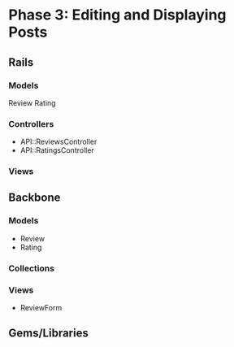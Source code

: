 # Phase 3: Editing and Displaying Posts

## Rails
### Models
Review
Rating

### Controllers
* API::ReviewsController
* API::RatingsController

### Views

## Backbone
### Models
* Review
* Rating

### Collections

### Views
* ReviewForm

## Gems/Libraries
